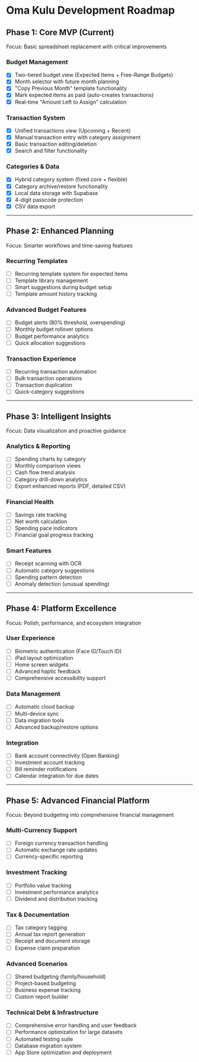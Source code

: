 # Oma Kulu Development Roadmap

## Phase 1: Core MVP (Current)

Focus: Basic spreadsheet replacement with critical improvements

### Budget Management

- [x] Two-tiered budget view (Expected Items + Free-Range Budgets)
- [x] Month selector with future month planning
- [x] "Copy Previous Month" template functionality
- [x] Mark expected items as paid (auto-creates transactions)
- [x] Real-time "Amount Left to Assign" calculation

### Transaction System

- [x] Unified transactions view (Upcoming + Recent)
- [x] Manual transaction entry with category assignment
- [x] Basic transaction editing/deletion
- [x] Search and filter functionality

### Categories & Data

- [x] Hybrid category system (fixed core + flexible)
- [x] Category archive/restore functionality
- [x] Local data storage with Supabase
- [x] 4-digit passcode protection
- [x] CSV data export

---

## Phase 2: Enhanced Planning

Focus: Smarter workflows and time-saving features

### Recurring Templates

- [ ] Recurring template system for expected items
- [ ] Template library management
- [ ] Smart suggestions during budget setup
- [ ] Template amount history tracking

### Advanced Budget Features

- [ ] Budget alerts (80% threshold, overspending)
- [ ] Monthly budget rollover options
- [ ] Budget performance analytics
- [ ] Quick allocation suggestions

### Transaction Experience

- [ ] Recurring transaction automation
- [ ] Bulk transaction operations
- [ ] Transaction duplication
- [ ] Quick-category suggestions

---

## Phase 3: Intelligent Insights

Focus: Data visualization and proactive guidance

### Analytics & Reporting

- [ ] Spending charts by category
- [ ] Monthly comparison views
- [ ] Cash flow trend analysis
- [ ] Category drill-down analytics
- [ ] Export enhanced reports (PDF, detailed CSV)

### Financial Health

- [ ] Savings rate tracking
- [ ] Net worth calculation
- [ ] Spending pace indicators
- [ ] Financial goal progress tracking

### Smart Features

- [ ] Receipt scanning with OCR
- [ ] Automatic category suggestions
- [ ] Spending pattern detection
- [ ] Anomaly detection (unusual spending)

---

## Phase 4: Platform Excellence

Focus: Polish, performance, and ecosystem integration

### User Experience

- [ ] Biometric authentication (Face ID/Touch ID)
- [ ] iPad layout optimization
- [ ] Home screen widgets
- [ ] Advanced haptic feedback
- [ ] Comprehensive accessibility support

### Data Management

- [ ] Automatic cloud backup
- [ ] Multi-device sync
- [ ] Data migration tools
- [ ] Advanced backup/restore options

### Integration

- [ ] Bank account connectivity (Open Banking)
- [ ] Investment account tracking
- [ ] Bill reminder notifications
- [ ] Calendar integration for due dates

---

## Phase 5: Advanced Financial Platform

Focus: Beyond budgeting into comprehensive financial management

### Multi-Currency Support

- [ ] Foreign currency transaction handling
- [ ] Automatic exchange rate updates
- [ ] Currency-specific reporting

### Investment Tracking

- [ ] Portfolio value tracking
- [ ] Investment performance analytics
- [ ] Dividend and distribution tracking

### Tax & Documentation

- [ ] Tax category tagging
- [ ] Annual tax report generation
- [ ] Receipt and document storage
- [ ] Expense claim preparation

### Advanced Scenarios

- [ ] Shared budgeting (family/household)
- [ ] Project-based budgeting
- [ ] Business expense tracking
- [ ] Custom report builder

### Technical Debt & Infrastructure

- [ ] Comprehensive error handling and user feedback
- [ ] Performance optimization for large datasets
- [ ] Automated testing suite
- [ ] Database migration system
- [ ] App Store optimization and deployment
